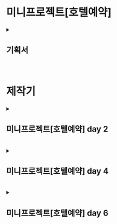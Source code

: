 
# 미니프로젝트[호텔예약] 
<details>
	<summary> <h2>기획서</h2> </summary>
<div markdown="1">
  
자바와 JDBC api를 사용해서 콘솔 프로그램을 만드는 미니프로젝트
  
![image](https://user-images.githubusercontent.com/99929191/167563645-21ee16b5-93d8-4a0f-8b99-f49a40681600.png)


## 목표

1. JDBC 사용하여 DB와 프로그램 연동
2. JAVA→ DB 로 CRUD 구현하기

## 주제

호텔 예약 관리 시스템 만들기

### DB설계
![image](https://user-images.githubusercontent.com/99929191/167563552-56f34614-de69-4c9b-b197-dd8fcee58ded.png)



### 프로그램구성

객실예약: 

객실 호수와 등급, 가격을 조회 → 객실테이블 조회

어떤 호수를 선택할지, 이름입력

예약취소:

취소하면 예약 테이블 요소 delete

객실상태조회:

호수,등급,예약자명 조회

+각자 추가하고 싶은 요소(원하면)

### 사용기술

Java 1.8

Oracle 10

JDBC14

입력: Scanner

출력: 콘솔 출력창

### 제작기간: 일주일

1일차 - 다함께 구체적인 db설계하기(ERD 사용)

2일차~6일차 - 1인당 프로그램 하나씩 만들기. 각자 어느 부분을 만들었는지 매일 간단하게 보고

7일차 - 각자 프로그램 시연 혹은 실패후 막힌 부분 공유
	

</div>
</details>
<br>
<h1>제작기</h1>
<details>
<summary> <h2>미니프로젝트[호텔예약] day 2</h2> </summary>
<div markdown="1">

전체적인 과정에 대해 정리해보기:

1. 테이블만들기
2. DBConnection 클래스만들기
3. VO만들어서 변수명 지정하기
4. DAO에서 데이터 포장하기
5. Main에서 콘솔 구현하기

 ERD를 바탕으로 객실 테이블과 예약 테이블을 만들고,

PRIMARY KEY 와 FOREIGN KEY 를 지정해주었다.

## 1. 테이블만들기

객실 테이블

```sql
CREATE TABLE HOTEL
(
	ROOMNUMBER NUMBER(4),
	ROOMGRADE VARCHAR2(100),
	ROOMPRICE INT
)
/

ALTER TABLE HOTEL
	ADD CONSTRAINT HOTEL_ROOMNUMBER_PK PRIMARY KEY(ROOMNUMBER)
	

INSERT INTO HOTEL VALUES (101, 'DELUXE CITY VIEW', 166000);
INSERT INTO HOTEL VALUES (102, 'DELUXE CITY VIEW', 166000);
INSERT INTO HOTEL VALUES (103, 'DELUXE OCEAN VIEW', 188000);
INSERT INTO HOTEL VALUES (201, 'LUXURY CITY VIEW', 188000);
INSERT INTO HOTEL VALUES (202, 'LUXURY OCEAN VIEW', 220000);
INSERT INTO HOTEL VALUES (203, 'LUXURY OCEAN VIEW', 220000);
INSERT INTO HOTEL VALUES (301, 'SUITE OCEAN VIEW', 340000);
INSERT INTO HOTEL VALUES (302, 'SUITE SPECIAL VIEW', 370000);
INSERT INTO HOTEL VALUES (303, 'SUITE SPECIAL VIEW', 370000);
INSERT INTO HOTEL VALUES (401, 'PENTHOUSE', 550000);
```

객실 테이블에는 방번호, 등급, 금액을 넣고 방번호는 Primary Key 로 지정해주었다.

예약 테이블

```sql
CREATE TABLE RESERVE
(
	CFMNUMBER INT,
	NAME VARCHAR2(100),
	ROOMNUMBER NUMBER(4)
)

ALTER TABLE RESERVE
	ADD CONSTRAINT RESERVE_CFMNUMBER_PK PRIMARY KEY(CFMNUMBER)
	

ALTER TABLE RESERVE
	ADD CONSTRAINT RESERVE_ROOMNUMBER_FK FOREIGN KEY(ROOMNUMBER)
	REFERENCES HOTEL(ROOMNUMBER)
```

예약 테이블에는 예약번호, 예약자명, 방번호를 넣고 

예약번호는 PRIMARY KEY 를 지정해주고

ROOMNUMBER는 FOREIGN KEY 로 지정해주었다.

## 2. DBConnection 클래스만들기

```java
static {
		try {
			Class.forName("oracle.jdbc.driver.OracleDriver");
		} catch (ClassNotFoundException e) {
			e.printStackTrace();
		}

	}

	static HotelDB single = null;

	public static HotelDB getInstance() {
		if (single == null)
			single = new HotelDB();

		return single;
	}

	private HotelDB() {

	}

	// 커넥션 연결관리하는 메서드
	public Connection getConnection() throws SQLException {
		// connection 얻어오기
		String url = "jdbc:oracle:thin:@localhost:1521:xe";
		String user = "hotel";
		String pwd = "hotel";

		Connection connection = DriverManager.getConnection(url, user, pwd);
		return connection;
	}
```

</div>
</details>
<br>
<details>
<summary> <h2>미니프로젝트[호텔예약] day 4</h2> </summary>
<div markdown="1">

## VO만들어서 변수명 지정하기

예약 테이블과 호텔의 VO를 다른 클래스에 저장해두었다.

- 예약 VO
    
    ```java
    public class ReserveVO {
    
    	int cfmNumber;
    	String name;
    	int roomNumber;
    	
    	
    	
    	public ReserveVO() {
    		super();
    	}
    
    	public int getCfmNumber() {
    		return cfmNumber;
    	}
    
    	public void setCfmNumber(int cfmNumber) {
    		this.cfmNumber = cfmNumber;
    	}
    	
    	public ReserveVO(String name, int roomNumber){
    		
    		this.name = name;
    		this.roomNumber = roomNumber;
    	}
    
    	public ReserveVO(int cfmNumber) {
    		this.cfmNumber = cfmNumber;
    	}
    
    	public String getName() {
    		return name;
    	}
    
    	public void setName(String name) {
    		this.name = name;
    	}
    
    	public int getRoomNumber() {
    		return roomNumber;
    	}
    
    	public void setRoomNumber(int roomNumber) {
    		this.roomNumber = roomNumber;
    	}
    
    }
    ```
    
- 호텔 VO
    
    ```java
    public class HotelVO {
    
    	int roomNumber;
    	String roomGrade;
    	int roomPrice;
    	int cfmNumber;
    	String name;
    	
    	
    
    	public int getCfmNumber() {
    		
    		return cfmNumber;
    	}
    
    	public void setCfmNumber(int cfmNumber) {
    		this.cfmNumber = cfmNumber;
    	}
    
    	public String getName() {
    		return name;
    	}
    
    	public void setName(String name) {
    		this.name = name;
    	}
    
    	public int getRoomNumber() {
    		return roomNumber;
    	}
    
    	public void setRoomNumber(int roomNumber) {
    		this.roomNumber = roomNumber;
    	}
    
    	public String getRoomGrade() {
    		return roomGrade;
    	}
    
    	public void setRoomGrade(String roomGrade) {
    		this.roomGrade = roomGrade;
    	}
    
    	public int getRoomPrice() {
    		return roomPrice;
    	}
    
    	public void setRoomPrice(int roomPrice) {
    		this.roomPrice = roomPrice;
    	}
    
    }
    ```
    

DAO를 설계하면서 SELECT 를 하거나 INSERT를 할 때 서로 다른 데이터가 출력되게 하고 싶어서 전체 숙박현황을 조회할 수 있는 CURRENT_ROOMS 와 AVAILABLE_ROOMS 라는 view를 만들었다.

view를 만들기 위해서는 primary key와 foreign key 로 테이블간의 관계를 형성해주어야하고 

system에서 view를 만들수있는 권한을 부여해 주어야 한다.

left outer join 을 하면 왼쪽 테이블은 전부 출력되고 오른쪽에 null 값이 있는건 null 로 출력이 된다.

null이 아닌 값을 넣고 싶어서 NVL 함수를 사용했다. NVL(개체,NULL일때 원하는 출력방식) 으로 입력하면 된다. 

숙박 가능한 방을 조회할 때에는 예약번호가 Null인 곳만 호출하도록 만들었다. null을 조건으로 넣기 위해서는 개체명 = NULL 이 아닌 개체명 IS NULL 로 조건을 걸어야 한다.

- 추가된 SQL VIEW
    
    ```sql
    -- 전체 숙박현황조회
    CREATE OR REPLACE VIEW CURRENT_ROOMS
    AS
    SELECT H.ROOMNUMBER, H.ROOMGRADE, H.ROOMPRICE,NVL(R.CFMNUMBER,0) 
    AS CFMNUMBER, NVL(R.NAME,' ')AS NAME
    FROM HOTEL H LEFT OUTER JOIN RESERVE R
    ON H.ROOMNUMBER = R.ROOMNUMBER
    ORDER BY H.ROOMNUMBER
    
    -- 숙박 가능한 방 조회
    CREATE OR REPLACE VIEW AVAILABLE_ROOMS
    AS
    SELECT H.ROOMNUMBER, H.ROOMGRADE, H.ROOMPRICE
    FROM HOTEL H LEFT OUTER JOIN RESERVE R
    ON H.ROOMNUMBER = R.ROOMNUMBER
    WHERE R.CFMNUMBER IS NULL
    ORDER BY H.ROOMNUMBER
    ```
    

## DAO에서 데이터 포장하기

DAO파일도 호텔의 DAO와 예약현황의 DAO를 따로 만들었다.

호텔 DAO

- SELECT ALL ROOMS
    
    ```sql
    public List<HotelVO> selectAllRooms() { // 모든 방의 숙박현황 조회
    		List<HotelVO> list = new ArrayList<HotelVO>();
    		Connection connection = null;
    		PreparedStatement pstmt = null;
    		ResultSet rs = null;
    		String sql = "select * from current_rooms";
    
    		try {
    
    			// connection 얻어오기
    			connection = HotelDB.getInstance().getConnection();
    
    			// prepared statement 얻어오기
    			pstmt = connection.prepareStatement(sql);
    
    			// result set 구하기
    			rs = pstmt.executeQuery();
    
    			// 값을 포장해서 ArrayList에 집어넣기
    			while (rs.next()) {
    				int roomNumber = rs.getInt("roomNumber");
    				String roomGrade = rs.getString("roomGrade");
    				int roomPrice = rs.getInt("roomPrice");
    				int cfmNumber = rs.getInt("cfmNumber");
    				String name = rs.getString("name");
    
    				HotelVO vo = new HotelVO();
    				vo.setRoomNumber(roomNumber);
    				vo.setRoomGrade(roomGrade);
    				vo.setRoomPrice(roomPrice);
    				vo.setCfmNumber(cfmNumber);
    				vo.setName(name);
    
    				list.add(vo);
    			}
    
    		} catch (Exception e) {
    			// TODO: handle exception
    		} finally {
    			// 열려있으면 닫아주기
    			try {
    				if (rs != null) {
    					rs.close();
    				}
    				if (pstmt != null) {
    					pstmt.close();
    				}
    				if (connection != null) {
    					connection.close();
    				}
    			} catch (SQLException e) {
    				// TODO Auto-generated catch block
    				e.printStackTrace();
    			}
    		}
    
    		return list;
    
    	}
    ```
    
- SELECT AVAILABLE ROOMS
    
    ```sql
    public List<HotelVO> selectAvailableRooms() { //숙박가능한 방만 표시
    		List<HotelVO> list = new ArrayList<HotelVO>();
    		Connection connection = null;
    		PreparedStatement pstmt = null;
    		ResultSet rs = null;
    		String sql = "select * from available_rooms";
    
    		try {
    
    			// connection 얻어오기
    			connection = HotelDB.getInstance().getConnection();
    
    			// prepared statement 얻어오기
    			pstmt = connection.prepareStatement(sql);
    
    			// result set 구하기
    			rs = pstmt.executeQuery();
    
    			// 값을 포장해서 ArrayList에 집어넣기
    			while (rs.next()) {
    				int roomNumber = rs.getInt("roomNumber");
    				String roomGrade = rs.getString("roomGrade");
    				int roomPrice = rs.getInt("roomPrice");
    
    				HotelVO vo = new HotelVO();
    				vo.setRoomNumber(roomNumber);
    				vo.setRoomGrade(roomGrade);
    				vo.setRoomPrice(roomPrice);
    
    				list.add(vo);
    			}
    
    		} catch (Exception e) {
    			// TODO: handle exception
    		} finally {
    			// 열려있으면 닫아주기
    			try {
    				if (rs != null) {
    					rs.close();
    				}
    				if (pstmt != null) {
    					pstmt.close();
    				}
    				if (connection != null) {
    					connection.close();
    				}
    			} catch (SQLException e) {
    				// TODO Auto-generated catch block
    				e.printStackTrace();
    			}
    		}
    
    		return list;
    
    	}
    ```
    

예약현황 DAO

- INSERT
    
    ```java
    public int addList(ReserveVO vo) {
    		Connection connection = null;
    		PreparedStatement pstmt = null;
    		int rs = 0;
    		String sql = "INSERT INTO RESERVE VALUES(NO_SEQ.NEXTVAL, ?, ?)";
    
    		try {
    			// 1. connection 얻어오기
    			connection = HotelDB.getInstance().getConnection();
    			
    			// 2. pstmt 얻어오기
    			pstmt = connection.prepareStatement(sql);
    			
    			// 2-1. 파라미터 세팅하기
    			
    			pstmt.setString(1, vo.getName());
    			pstmt.setInt(2, vo.getRoomNumber());
    			
    			// 3. result set 얻어오기
    			rs = pstmt.executeUpdate();
    
    		} catch (Exception e) {
    			e.printStackTrace();
    		} finally {
    			try {
    				pstmt.close();
    				connection.close();
    			} catch (SQLException e) {
    				// TODO Auto-generated catch block
    				e.printStackTrace();
    			}
    		}
    		return rs;
    ```
    
- DELETE
    
    ```java
    public int deleteList(ReserveVO vo) {
    		Connection connection = null;
    		PreparedStatement pstmt = null;
    		int rs = 0;
    		String sql = "DELETE FROM RESERVE WHERE CFMNUMBER = ?";
    
    		try {
    			// 1. connection 얻어오기
    			connection = HotelDB.getInstance().getConnection();
    			
    			// 2. pstmt 얻어오기
    			pstmt = connection.prepareStatement(sql);
    			
    			// 2-1. 파라미터 세팅하기
    			pstmt.setInt(1, vo.getCfmNumber());
    			
    			// 3. result set 얻어오기
    			rs = pstmt.executeUpdate();
    			
    
    		} catch (Exception e) {
    			e.printStackTrace();
    		} finally {
    			try {
    				pstmt.close();
    				connection.close();
    			} catch (SQLException e) {
    				// TODO Auto-generated catch block
    				e.printStackTrace();
    			}
    		}
    		return rs;
    
    	}
    ```
    

## Main에서 콘솔 구현하기

![image](https://user-images.githubusercontent.com/99929191/167565193-f751d112-1fb9-4d4c-ae35-e138ee1cca80.png)

위와 같은 구조로 콘솔 프로그램을 구현했다.

값을 선택해야 할 일이 많아 매번 int를 만들지 않고 static 객체 select를 만들어서 모든 메서드가 사용할 수 있도록 만들었다.

select, insert, delete와 같은 큰 기능은 각각 메서드를 만들었다.

main에서 실행되면 initDisplay메서드가 실행되어 select값을 변경하고, 그 내용을 HotelReservasionSystem()으로 전달한다. 

선택된 Select값에 따라 각각의 메서드를 실행하는 원리이다.

- 메인 프로그램
    
    ```java
    
    public class HotelReservationSystem {
    	static int select;
    	Scanner scanner = new Scanner(System.in);
    
    	public HotelReservationSystem() {
    		do {
    			initDisplay();
    			if (select == 1) {
    				addReserveInfo(); // 객실예약
    			}
    			if (select == 2) {
    				deleteReserveInfo(); // 예약취소
    			}
    			if (select == 3) {
    				selectHotelVO(); // 전체객실조회
    			}
    		} while (select != 4);
    
    		System.out.println("-----이용해주셔서 감사합니다-----");
    		
    	}
    
    	private void deleteReserveInfo() {
    		System.out.println("-----예약취소를 선택하셨습니다.-----");
    		System.out.println("예약번호를 입력하세요");
    		int cfmNumber = scanner.nextInt();
    		
    		System.out.println("예약을 취소하시겠습니까?\n예약취소:1\n돌아가기:0");
    		select = scanner.nextInt();
    		
    		if(select ==1) {
    			ReserveVO vo = new ReserveVO(cfmNumber);
    			ReserveDAO.getInstance().deleteList(vo);
    			System.out.println("예약이 취소되었습니다.\n돌아가기:0");
    			select = scanner.nextInt();
    			if(select ==0) {
    				return;
    			}
    			
    		} else {
    			return;
    		}
    
    	}
    
    	private void addReserveInfo() {
    		List<HotelVO> list = HotelDAO.getInstance().selectAvailableRooms();
    		
    		System.out.println("-----객실예약을 선택하셨습니다.-----");
    		System.out.println("-----예약 가능한 객실을 조회합니다-----");
    		for (HotelVO vo : list) {
    			System.out.printf("%d | %s | %d\n", vo.getRoomNumber(), 
    vo.getRoomGrade(), vo.getRoomPrice());
    		}
    		
    		System.out.println("입실하실 방 번호를 입력하세요");
    		int roomNumber = scanner.nextInt();
    		scanner.nextLine();
    		
    		System.out.println("이름을 입력하세요");
    		String name = scanner.nextLine();
    
    		System.out.printf("%s님. %d호에 예약하시겠습니까?\n결제하기:1\n취소:0\n", 
    name, roomNumber);
    		select = scanner.nextInt();
    		if (select == 1) {
    		
    			ReserveVO vo = new ReserveVO(name, roomNumber);
    			ReserveDAO.getInstance().addList(vo);
    			System.out.println("예약되었습니다.");
    			
    			System.out.println("1: 다시 예약하기\n0: 처음으로 돌아가기");
    			select = scanner.nextInt();
    			if(select == 1) {
    				addReserveInfo();
    			} else {
    				return;
    			}
    		} else {
    			return;
    		}
    	}
    
    	private void selectHotelVO() { // 객실 조회하기
    		List<HotelVO> list = HotelDAO.getInstance().selectAllRooms();
    		System.out.println("-----전체 객실을 조회합니다-----");
    		System.out.println("방번호 |     객실등급     | 객실가격 | 예약번호 | 예약자명");
    		for (HotelVO vo : list) {
    			System.out.printf("%d | %s | %d | %d | %s\n", vo.getRoomNumber(), 
    					vo.getRoomGrade(), vo.getRoomPrice(),
    					vo.getCfmNumber(), vo.getName());
    		}
    		System.out.println("0: 돌아가기");
    
    		select = scanner.nextInt();
    		if (select == 0) {
    			return;
    		} else {
    			selectHotelVO();
    		}
    
    	}
    
    	public int initDisplay() { // 인트로 및 선택창
    
    		System.out.println("-----호텔에 오신것을 환영합니다-----");
    		System.out.println("1. 객실예약");
    		System.out.println("2. 예약취소");
    		System.out.println("3. 전체객실조회");
    		System.out.println("4. 종료하기");
    		select = scanner.nextInt();
    		scanner.nextLine();
    		return select;
    
    	}
    
    	public static void main(String[] args) {
    		new HotelReservationSystem();
    	}
    
    }
    ```

</div>
</details>
<br>
	
<details>
<summary> <h2>미니프로젝트[호텔예약] day 6</h2> </summary>
<div markdown="1">

콘솔로 웬만한 기능들은 구현을 했는데, 이제 예외처리 부분이 남았다.

### 원하는 수정사항들

1. 프로그램이 실행되고 원하는 숫자 이외에 다른 숫자나 문자가 들어왔을때 mismatch exception이 나와버리는 문제.
2. 방을 예약할때 같은 이름의 방을 예약하면 SQL exception이 나오는데, try catch 문 안에 있어도 exception이 출력되는 문제.

## 프로그램이 실행되고 원하는 숫자 이외에 다른 숫자나 문자가 들어왔을때 mismatch exception이 나와버리는 문제

### 변경 전

```java
public static void main(String[] args) {
		new HotelReservationSystem();
```

그냥 이 프로그램 전반을 try catch 로 묶어버리기로 했다.

### 변경후

```java
public static void main(String[] args) {
		try {
			new HotelReservationSystem();
		} catch (Exception e) {
			System.out.println("잘못된 입력입니다.");
			new HotelReservationSystem();
		}
```

catch 에서는 잘못된 입력이라고 알려준 뒤 프로그램이 재실행된다.

## 방을 예약할때 같은 이름의 방을 예약하면 SQL exception이 나오는데, try catch 문 안에 있어도 exception이 출력되는 문제.

## 변경전

```java
private void addReserveInfo() {
		List<HotelVO> list = HotelDAO.getInstance().selectAvailableRooms();

		System.out.println("-----객실예약을 선택하셨습니다.-----");
		System.out.println("-----예약 가능한 객실을 조회합니다-----");
		for (HotelVO vo : list) {
			System.out.printf("%d | %s | %d\n", vo.getRoomNumber(), vo.getRoomGrade(), 
			vo.getRoomPrice());
		}

		System.out.println("입실하실 방 번호를 입력하세요");
		int roomNumber = scanner.nextInt();
		scanner.nextLine();

		System.out.println("이름을 입력하세요");
		String name = scanner.nextLine();
```

## 변경후

```java
private void addReserveInfo() {
		List<HotelVO> list = HotelDAO.getInstance().selectAvailableRooms();
		List<Integer> availableRooms = new ArrayList<Integer>();

		System.out.println("-----객실예약을 선택하셨습니다.-----");
		System.out.println("-----예약 가능한 객실을 조회합니다-----");
		for (HotelVO vo : list) {
			System.out.printf("%d | %s | %d\n", vo.getRoomNumber(), vo.getRoomGrade(),
			 vo.getRoomPrice());
			availableRooms.add(vo.getRoomNumber());
		}

		System.out.println("입실하실 방 번호를 입력하세요");
		int roomNumber = scanner.nextInt();
		scanner.nextLine();

		if(!availableRooms.contains(roomNumber)) {
			System.out.println("이미 예약된 방입니다.");
			return;
		}

		System.out.println("이름을 입력하세요");
		String name = scanner.nextLine();
```

try catch를 dao에 잡아야 하는건가 고민하고 있었는데 알아보니 Exception은 마지막 수단같은것이고 프로그램을 짤 때에는 예외구간에 도달하지 않기 위해 미리 체크하는 것이 중요하다고 한다.

예약 가능한 객실을 조회하는 부분에서 가능한 방의 목록을 ArrayList에 저장해두고 입실할 방을 선택할 때 가능한 방 목록에 내가 선택한 방 번호가 포함되어있지 않으면 이미 예약된 방이라고 하면서 첫 화면으로 return 하도록 했다.

</div>
</details>
